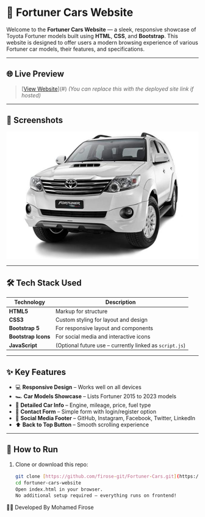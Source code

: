 # 🚗 Fortuner Cars Website

Welcome to the **Fortuner Cars Website** — a sleek, responsive showcase of Toyota Fortuner models built using **HTML**, **CSS**, and **Bootstrap**. This website is designed to offer users a modern browsing experience of various Fortuner car models, their features, and specifications.

---

## 🌐 Live Preview

> [[View Website](https://firose-git.github.io/Fortuner-Cars/)](#) *(You can replace this with the deployed site link if hosted)*

---

## 📸 Screenshots

![Screenshot of Fortuner Website Home](./assets/images/fortuner%202015.jpg)

---
## 🛠️ Tech Stack Used

| Technology | Description |
|------------|-------------|
| **HTML5**  | Markup for structure |
| **CSS3**   | Custom styling for layout and design |
| **Bootstrap 5** | For responsive layout and components |
| **Bootstrap Icons** | For social media and interactive icons |
| **JavaScript** | (Optional future use – currently linked as `script.js`) |

---

## ✨ Key Features

- 💻 **Responsive Design** – Works well on all devices
- 🏎️ **Car Models Showcase** – Lists Fortuner 2015 to 2023 models
- 📝 **Detailed Car Info** – Engine, mileage, price, fuel type
- 📇 **Contact Form** – Simple form with login/register option
- 🔗 **Social Media Footer** – GitHub, Instagram, Facebook, Twitter, LinkedIn
- ⬆️ **Back to Top Button** – Smooth scrolling experience

---


## 📌 How to Run

1. Clone or download this repo:
   ```bash
   git clone [https://github.com/firose-git/Fortuner-Cars.git](https://github.com/firose-git/Fortuner-Cars.git)
   cd fortuner-cars-website
   Open index.html in your browser.
   No additional setup required – everything runs on frontend!


👨‍💻 Developed By
Mohamed Firose
